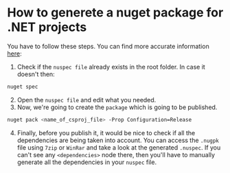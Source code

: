 # How to generete a nuget package for .NET projects

You have to follow these steps. You can find more accurate information [here](https://docs.microsoft.com/es-es/nuget/quickstart/create-and-publish-a-package):

1. Check if the `nuspec file` already exists in the root folder. In case it doesn't then:

``` sh
nuget spec 
```

2. Open the `nuspec file` and edit what you needed.
3. Now, we're going to create the `package` which is going to be published.

``` sh
nuget pack <name_of_csproj_file> -Prop Configuration=Release
```

4. Finally, before you publish it, it would be nice to check if all the dependencies are being taken into account. You can access the `.nugpk` file using `7zip` or `WinRar` and take a look at the generated `.nuspec`. If you can't see any `<dependencies>` node there, then you'll have to manually generate all the dependencies in your `nuspec` file.
